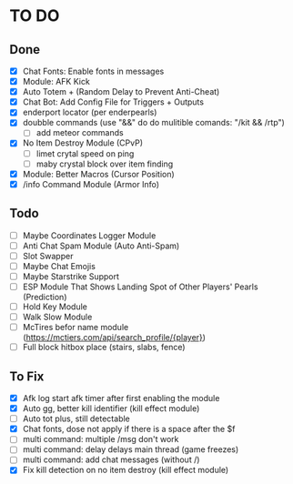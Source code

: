 # TO DO

## Done

-   [x] Chat Fonts: Enable fonts in messages
-   [x] Module: AFK Kick
-   [x] Auto Totem + (Random Delay to Prevent Anti-Cheat)
-   [x] Chat Bot: Add Config File for Triggers + Outputs
-   [x] enderport locator (per enderpearls)
-   [x] doubble commands (use "&&" do do mulitible comands: "/kit && /rtp")
    -   [ ] add meteor commands
-   [x] No Item Destroy Module (CPvP)
    -   [ ] limet crytal speed on ping
    -   [ ] maby crystal block over item finding
-   [x] Module: Better Macros (Cursor Position)
-   [x] /info Command Module (Armor Info)

## Todo

-   [ ] Maybe Coordinates Logger Module
-   [ ] Anti Chat Spam Module (Auto Anti-Spam)
-   [ ] Slot Swapper
-   [ ] Maybe Chat Emojis
-   [ ] Maybe Starstrike Support
-   [ ] ESP Module That Shows Landing Spot of Other Players' Pearls (Prediction)
-   [ ] Hold Key Module
-   [ ] Walk Slow Module
-   [ ] McTires befor name module (https://mctiers.com/api/search_profile/{player})
-   [ ] Full block hitbox place (stairs, slabs, fence)

## To Fix

-   [x] Afk log start afk timer after first enabling the module
-   [x] Auto gg, better kill identifier (kill effect module)
-   [ ] Auto tot plus, still detectable
-   [x] Chat fonts, dose not apply if there is a space after the $f
-   [ ] multi command: multiple /msg don't work
-   [ ] multi command: delay delays main thread (game freezes)
-   [ ] multi command: add chat messages (without /)
-   [x] Fix kill detection on no item destroy (kill effect module)

